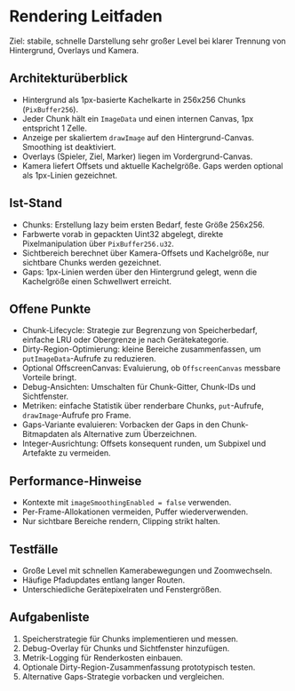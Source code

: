 # Rendering Leitfaden

Ziel: stabile, schnelle Darstellung sehr großer Level bei klarer Trennung von Hintergrund, Overlays und Kamera.

## Architekturüberblick
- Hintergrund als 1px-basierte Kachelkarte in 256x256 Chunks (`PixBuffer256`).
- Jeder Chunk hält ein `ImageData` und einen internen Canvas, 1px entspricht 1 Zelle.
- Anzeige per skaliertem `drawImage` auf den Hintergrund-Canvas. Smoothing ist deaktiviert.
- Overlays (Spieler, Ziel, Marker) liegen im Vordergrund-Canvas.
- Kamera liefert Offsets und aktuelle Kachelgröße. Gaps werden optional als 1px-Linien gezeichnet.

## Ist-Stand
- Chunks: Erstellung lazy beim ersten Bedarf, feste Größe 256x256.
- Farbwerte vorab in gepackten Uint32 abgelegt, direkte Pixelmanipulation über `PixBuffer256.u32`.
- Sichtbereich berechnet über Kamera-Offsets und Kachelgröße, nur sichtbare Chunks werden gezeichnet.
- Gaps: 1px-Linien werden über den Hintergrund gelegt, wenn die Kachelgröße einen Schwellwert erreicht.

## Offene Punkte
- Chunk-Lifecycle: Strategie zur Begrenzung von Speicherbedarf, einfache LRU oder Obergrenze je nach Gerätekategorie.
- Dirty-Region-Optimierung: kleine Bereiche zusammenfassen, um `putImageData`-Aufrufe zu reduzieren.
- Optional OffscreenCanvas: Evaluierung, ob `OffscreenCanvas` messbare Vorteile bringt.
- Debug-Ansichten: Umschalten für Chunk-Gitter, Chunk-IDs und Sichtfenster.
- Metriken: einfache Statistik über renderbare Chunks, `put`-Aufrufe, `drawImage`-Aufrufe pro Frame.
- Gaps-Variante evaluieren: Vorbacken der Gaps in den Chunk-Bitmapdaten als Alternative zum Überzeichnen.
- Integer-Ausrichtung: Offsets konsequent runden, um Subpixel und Artefakte zu vermeiden.

## Performance-Hinweise
- Kontexte mit `imageSmoothingEnabled = false` verwenden.
- Per-Frame-Allokationen vermeiden, Puffer wiederverwenden.
- Nur sichtbare Bereiche rendern, Clipping strikt halten.

## Testfälle
- Große Level mit schnellen Kamerabewegungen und Zoomwechseln.
- Häufige Pfadupdates entlang langer Routen.
- Unterschiedliche Gerätepixelraten und Fenstergrößen.

## Aufgabenliste
1. Speicherstrategie für Chunks implementieren und messen.
2. Debug-Overlay für Chunks und Sichtfenster hinzufügen.
3. Metrik-Logging für Renderkosten einbauen.
4. Optionale Dirty-Region-Zusammenfassung prototypisch testen.
5. Alternative Gaps-Strategie vorbacken und vergleichen.

